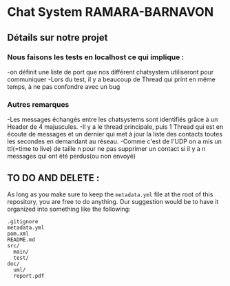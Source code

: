 # Chat System RAMARA-BARNAVON

## Détails sur notre projet

### Nous faisons les tests en localhost ce qui implique : 
-on définit une liste de port que nos différent chatsystem utiliseront pour communiquer
-Lors du test, il y a beaucoup de Thread qui print en même temps, à ne pas confondre avec un bug

### Autres remarques
-Les messages échangés entre les chatsystems sont identifiés grâce à un Header de 4 majuscules.
-Il y a le thread principale, puis 1 Thread qui est en écoute de messages et un dernier qui met à jour la liste des contacts toutes les secondes en demandant au réseau.
-Comme c'est de l'UDP on a mis un ttl(=time to live) de taille n pour ne pas supprimer un contact si il y a n messages qui ont été perdus(ou non envoyé)





## TO DO AND DELETE : 
As long as you make sure to keep the `metadata.yml` file at the root of this repository, you are free to do anything. Our suggestion would be to have it organized into something like the following:

    .gitignore
    metadata.yml
    pom.xml
    README.md
    src/
      main/
      test/
    doc/
      uml/
      report.pdf

